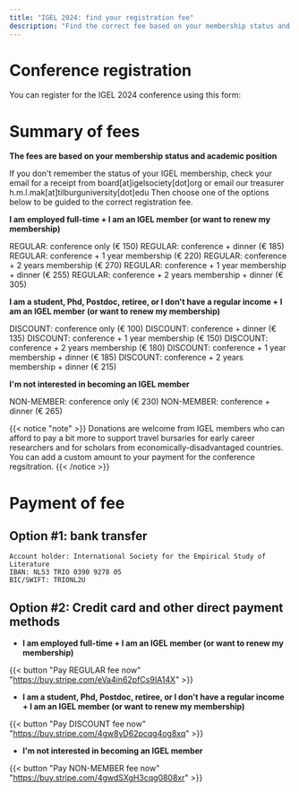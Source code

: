 ```yaml
---
title: "IGEL 2024: find your registration fee"
description: "Find the correct fee based on your membership status and academic position"
---
```


# Conference registration

You can register for the IGEL 2024 conference using this form: 

# Summary of fees

**The fees are based on your membership status and academic position**

If you don't remember the status of your IGEL membership, check your email for a receipt from board[at]igelsociety[dot]org or email our treasurer h.m.l.mak[at]tilburguniversity[dot]edu
Then choose one of the options below to be guided to the correct registration fee.

**I am employed full-time + I am an IGEL member (or want to renew my membership)**

REGULAR: conference only (€ 150)
REGULAR: conference + dinner (€ 185)
REGULAR: conference + 1 year membership (€ 220)
REGULAR: conference + 2 years membership (€ 270)
REGULAR: conference + 1 year membership + dinner (€ 255)
REGULAR: conference + 2 years membership + dinner (€ 305)

**I am a student, Phd, Postdoc, retiree, or I don't have a regular income + I am an IGEL member (or want to renew my membership)**

DISCOUNT: conference only (€ 100)
DISCOUNT: conference + dinner (€ 135)
DISCOUNT: conference + 1 year membership (€ 150)
DISCOUNT: conference + 2 years membership (€ 180)
DISCOUNT: conference + 1 year membership + dinner (€ 185)
DISCOUNT: conference + 2 years membership + dinner (€ 215)

**I'm not interested in becoming an IGEL member**

NON-MEMBER: conference only (€ 230)
NON-MEMBER: conference + dinner (€ 265)

{{< notice "note" >}}
Donations are welcome from IGEL members who can afford to pay a bit more to support travel bursaries for early career researchers and for scholars from economically-disadvantaged countries. You can add a custom amount to your payment for the conference regsitration.
{{< /notice >}}

# Payment of fee

## Option #1: bank transfer 

```
Account holder: International Society for the Empirical Study of Literature
IBAN: NL53 TRIO 0390 9278 05
BIC/SWIFT: TRIONL2U
```

## Option #2: Credit card and other direct payment methods

- **I am employed full-time + I am an IGEL member (or want to renew my membership)**

{{< button "Pay REGULAR fee now" "https://buy.stripe.com/eVa4in62pfCs9IA14X" >}}

- **I am a student, Phd, Postdoc, retiree, or I don't have a regular income + I am an IGEL member (or want to renew my membership)**

{{< button "Pay DISCOUNT fee now" "https://buy.stripe.com/4gw8yD62pcqg4og8xq" >}}

- **I'm not interested in becoming an IGEL member**

{{< button "Pay NON-MEMBER fee now" "https://buy.stripe.com/4gwdSXgH3cqg0808xr" >}}




